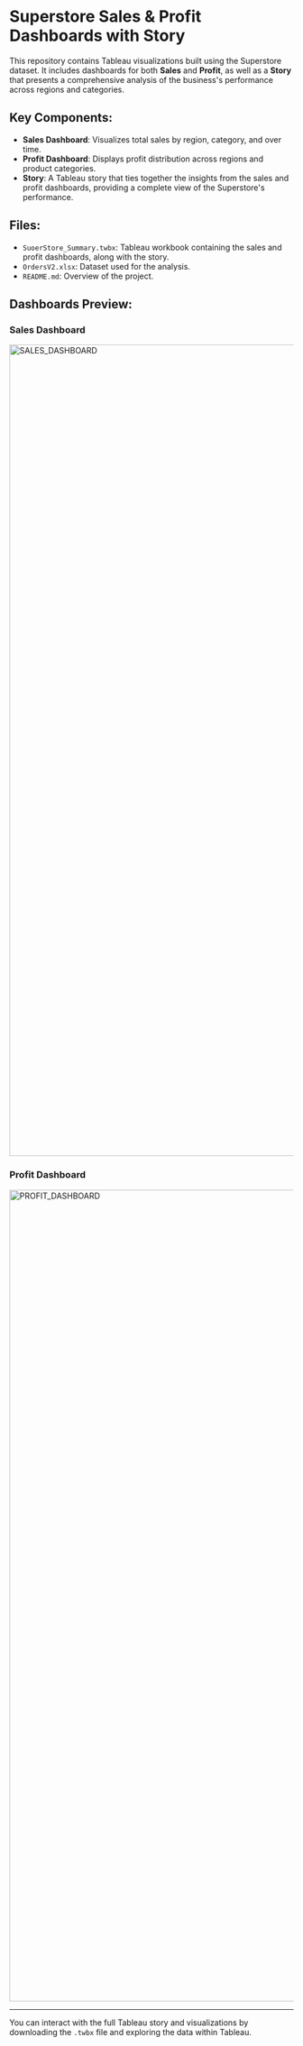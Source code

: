 # Superstore Sales & Profit Dashboards with Story

This repository contains Tableau visualizations built using the Superstore dataset. It includes dashboards for both **Sales** and **Profit**, as well as a **Story** that presents a comprehensive analysis of the business's performance across regions and categories.

## Key Components:

- **Sales Dashboard**: Visualizes total sales by region, category, and over time.
- **Profit Dashboard**: Displays profit distribution across regions and product categories.
- **Story**: A Tableau story that ties together the insights from the sales and profit dashboards, providing a complete view of the Superstore's performance.

## Files:

- `SuoerStore_Summary.twbx`: Tableau workbook containing the sales and profit dashboards, along with the story.
- `OrdersV2.xlsx`: Dataset used for the analysis.
- `README.md`: Overview of the project.

## Dashboards Preview:

### Sales Dashboard
<img width="1440" alt="SALES_DASHBOARD" src="https://github.com/user-attachments/assets/02c5b840-5d7d-42e9-8a02-e1a14273dfa3" />


### Profit Dashboard
<img width="1440" alt="PROFIT_DASHBOARD" src="https://github.com/user-attachments/assets/5ef10204-5696-4bf9-8aff-6b49830eab0f" />


---

You can interact with the full Tableau story and visualizations by downloading the `.twbx` file and exploring the data within Tableau.
